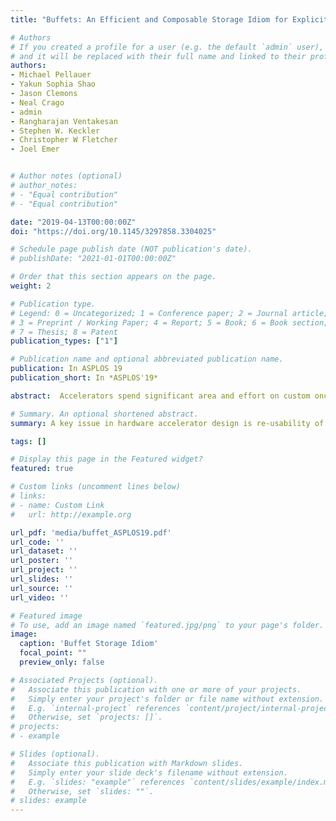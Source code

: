 ```yaml
---
title: "Buffets: An Efficient and Composable Storage Idiom for Explicit Decoupled Data Orchestration"

# Authors
# If you created a profile for a user (e.g. the default `admin` user), write the username (folder name) here 
# and it will be replaced with their full name and linked to their profile.
authors:
- Michael Pellauer
- Yakun Sophia Shao
- Jason Clemons 
- Neal Crago
- admin
- Rangharajan Ventakesan
- Stephen W. Keckler
- Christopher W Fletcher
- Joel Emer


# Author notes (optional)
# author_notes:
# - "Equal contribution"
# - "Equal contribution"

date: "2019-04-13T00:00:00Z"
doi: "https://doi.org/10.1145/3297858.3304025"

# Schedule page publish date (NOT publication's date).
# publishDate: "2021-01-01T00:00:00Z"

# Order that this section appears on the page.
weight: 2

# Publication type.
# Legend: 0 = Uncategorized; 1 = Conference paper; 2 = Journal article;
# 3 = Preprint / Working Paper; 4 = Report; 5 = Book; 6 = Book section;
# 7 = Thesis; 8 = Patent
publication_types: ["1"]

# Publication name and optional abbreviated publication name.
publication: In ASPLOS 19
publication_short: In *ASPLOS'19*

abstract:  Accelerators spend significant area and effort on custom onchip buffering. Unfortunately, these solutions are strongly tied to particular designs, hampering re-usability across other accelerators or domains. We present buffets, an efficient and composable storage idiom for the needs of accelerators that is independent of any particular design. Buffets have several distinguishing characteristics, including efficient decoupled fills and accesses with fine-grained synchronization, hierarchical composition, and efficient multi-casting. We implement buffets in RTL and show that they only add 2% control overhead over an 8KB RAM. When compared with DMAmanaged double-buffered scratchpads and caches across a range of workloads, buffets improve energy-delay-product by 1.53× and 5.39×, respectively.

# Summary. An optional shortened abstract.
summary: A key issue in hardware accelerator design is re-usability of designs across different accelerators. With Buffets, we present a reusable, composable, and efficient storage idiom for programmable hardware accelerators.

tags: []

# Display this page in the Featured widget?
featured: true

# Custom links (uncomment lines below)
# links:
# - name: Custom Link
#   url: http://example.org

url_pdf: 'media/buffet_ASPLOS19.pdf'
url_code: ''
url_dataset: ''
url_poster: ''
url_project: ''
url_slides: ''
url_source: ''
url_video: ''

# Featured image
# To use, add an image named `featured.jpg/png` to your page's folder. 
image:
  caption: 'Buffet Storage Idiom'
  focal_point: ""
  preview_only: false

# Associated Projects (optional).
#   Associate this publication with one or more of your projects.
#   Simply enter your project's folder or file name without extension.
#   E.g. `internal-project` references `content/project/internal-project/index.md`.
#   Otherwise, set `projects: []`.
# projects:
# - example

# Slides (optional).
#   Associate this publication with Markdown slides.
#   Simply enter your slide deck's filename without extension.
#   E.g. `slides: "example"` references `content/slides/example/index.md`.
#   Otherwise, set `slides: ""`.
# slides: example
---
```


